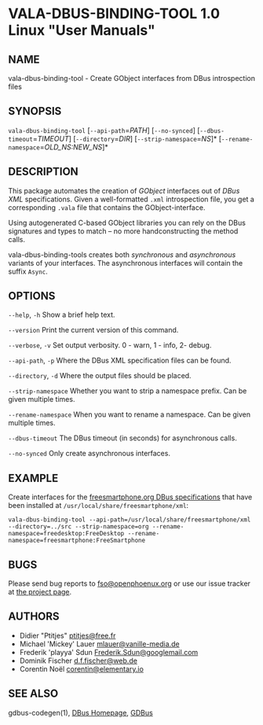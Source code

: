 VALA-DBUS-BINDING-TOOL 1.0 Linux "User Manuals"
==========================================

NAME
----

vala-dbus-binding-tool - Create GObject interfaces from DBus introspection files

SYNOPSIS
--------

`vala-dbus-binding-tool` [`--api-path`=*PATH*] [`--no-synced`] [`--dbus-timeout`=*TIMEOUT*] [`--directory`=*DIR*] [`--strip-namespace`=*NS*]\* [`--rename-namespace`=*OLD_NS:NEW_NS*]\*

DESCRIPTION
-----------

This package automates the creation of *GObject* interfaces out of *DBus XML* specifications. Given a well-formatted `.xml` introspection file, you get a corresponding `.vala` file that contains the GObject-interface.

Using autogenerated C-based GObject libraries you can rely on the DBus signatures and types to match – no more handconstructing the method calls.

vala-dbus-binding-tools creates both *synchronous* and *asynchronous* variants of your interfaces. The asynchronous interfaces will contain the suffix `Async`.

OPTIONS
-------

`--help`, `-h`
  Show a brief help text.

`--version`
  Print the current version of this command.

`--verbose`, `-v`
  Set output verbosity. 0 - warn, 1 - info, 2- debug.

`--api-path`, `-p`
  Where the DBus XML specification files can be found.

`--directory`, `-d`
  Where the output files should be placed.

`--strip-namespace`
  Whether you want to strip a namespace prefix. Can be given multiple times.

`--rename-namespace`
  When you want to rename a namespace. Can be given multiple times.

`--dbus-timeout`
  The DBus timeout (in seconds) for asynchronous calls.

`--no-synced`
  Only create asynchronous interfaces.

EXAMPLE
-------
Create interfaces for the [freesmartphone.org DBus specifications](https://github.com/freesmartphone/specs) that have been installed at `/usr/local/share/freesmartphone/xml`:

	vala-dbus-binding-tool --api-path=/usr/local/share/freesmartphone/xml --directory=../src --strip-namespace=org --rename-namespace=freedesktop:FreeDesktop --rename-namespace=freesmartphone:FreeSmartphone

BUGS
----

Please send bug reports to fso@openphoenux.org or use our issue tracker at [the project page](https://github.com/freesmartphone/vala-dbus-binding-tool/issues).

AUTHORS
------

* Didier "Ptitjes" <ptitjes@free.fr>
* Michael 'Mickey' Lauer <mlauer@vanille-media.de>
* Frederik 'playya' Sdun <Frederik.Sdun@googlemail.com>
* Dominik Fischer <d.f.fischer@web.de>
* Corentin Noël <corentin@elementary.io>

SEE ALSO
--------

gdbus-codegen(1), [DBus Homepage](http://www.freedesktop.org/dbus), [GDBus](https://developer.gnome.org/gio/stable/gdbus.html)
